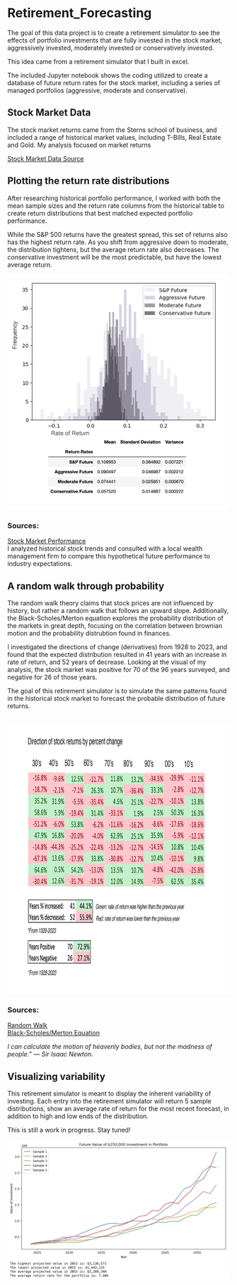 # Retirement_Forecasting
The goal of this data project is to create a retirement simulator to see the effects of portfolio investments that are fully invested in the stock market, aggressively invested, moderately invested or conservatively invested.

This idea came from a retirement simulator that I built in excel.

The included Jupyter notebook shows the coding utilized to create a database of future return rates for the stock market, including a series of managed portfolios (aggressive, moderate and conservative).

## Stock Market Data
The stock market returns came from the Sterns school of business, and included a range of historical market values, including T-Bills, Real Estate and Gold.  My analysis focused on market returns

[Stock Market Data Source](https://pages.stern.nyu.edu/~adamodar/New_Home_Page/datafile/histretSP.html)

## Plotting the return rate distributions

After researching historical portfolio performance, I worked with both the mean sample sizes and the return rate columns from the historical table to create return distributions that best matched expected portfolio performance.

While the S&P 500 returns have the greatest spread, this set of returns also has the highest return rate.
As you shift from aggressive down to moderate, the distribution tightens, but the average return rate also decreases. The conservative investment will be the most predictable, but have the lowest average return.

![Rate Distributions](./Images/FutureReturnsDistribution.jpg)

### Sources:
[Stock Market Performance](https://www.sciencedirect.com/science/article/pii/S2405473915000331) <br>
I analyzed historical stock trends and consulted with a local wealth management firm to compare this hypothetical future performance to industry expectations.

## A random walk through probability

The random walk theory claims that stock prices are not influenced by history, but rather a random walk that follows an upward slope. Additionally, the Black-Scholes/Merton equation explores the probability distribution of the markets in great depth, focusing on the correlation between brownian motion and the probability distrubtion found in finances.

I investigated the directions of change (derivatives) from 1928 to 2023, and found that the expected distribution resulted in 41 years with an increase in rate of return, and 52 years of decrease. Looking at the visual of my analysis, the stock market was positive for 70 of the 96 years surveyed, and negative for 26 of those years.

The goal of this retirement simulator is to simulate the same patterns found in the historical stock market to forecast the probable distribution of future returns. <br><br>

<img src="Images/StockPatterns.jpg" width="900" height="610">

### Sources:
[Random Walk](https://www.sciencedirect.com/science/article/pii/S2405473915000331) <br>
[Black-Scholes/Merton Equation](https://www.youtube.com/watch?v=A5w-dEgIU1M)

*I can calculate the motion of heavenly bodies, but not the madness of people.” — Sir Isaac Newton.*

## Visualizing variability
This retirement simulator is meant to display the inherent variability of investing. Each entry into the retirement simulator will return 5 sample distributions, show an average rate of return for the most recent forecast, in addition to high and low ends of the distribution.

This is still a work in progress.  Stay tuned!

![Retirement Simulation](./Images/ForecastExample.jpg)